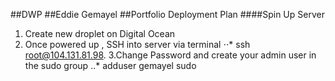 ##DWP
##Eddie Gemayel
##Portfolio Deployment Plan
####Spin Up Server
1. Create new droplet on Digital Ocean
2. Once powered up , SSH into server via terminal
⋅⋅* ssh root@104.131.81.98.
3.Change Password and create your admin user in the sudo group
..* adduser gemayel sudo 